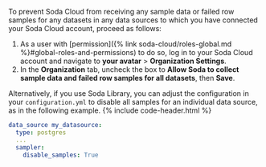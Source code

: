 To prevent Soda Cloud from receiving any sample data or failed row samples for any datasets in any data sources to which you have connected your Soda Cloud account, proceed as follows:

1. As a user with [permission]({% link soda-cloud/roles-global.md %}#global-roles-and-permissions) to do so, log in to your Soda Cloud account and navigate to **your avatar** > **Organization Settings**.
2. In the **Organization** tab, uncheck the box to **Allow Soda to collect sample data and failed row samples for all datasets**, then **Save**. 

Alternatively, if you use Soda Library, you can adjust the configuration in your `configuration.yml` to disable all samples for an individual data source, as in the following example.
{% include code-header.html %}
```yaml
data_source my_datasource:
  type: postgres
  ...
  sampler:
    disable_samples: True
```